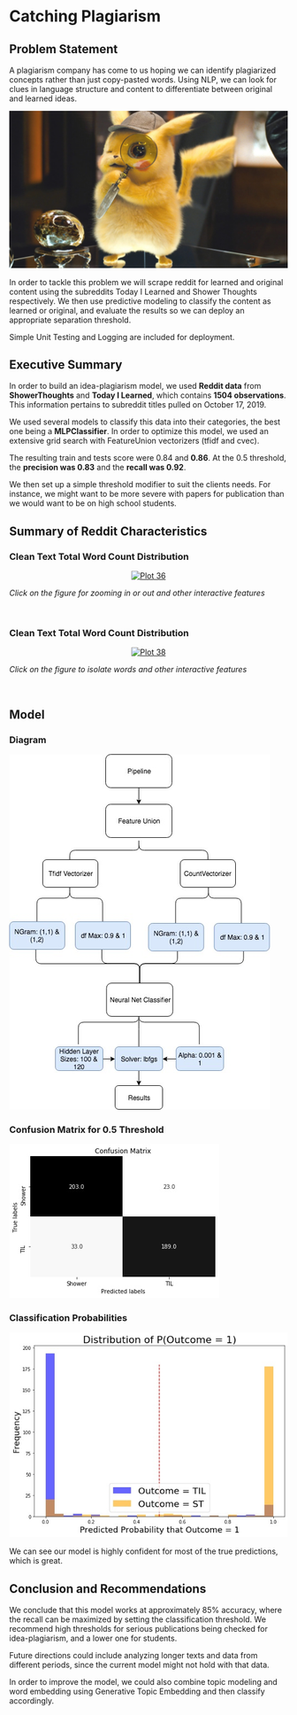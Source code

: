 # Catching Plagiarism

## Problem Statement
A plagiarism company has come to us hoping we can identify plagiarized concepts rather than just copy-pasted words. Using NLP, we can look for clues in language structure and content to differentiate between original and learned ideas.

![pikachudetective](./Images/pikachu.jpg)

In order to tackle this problem we will scrape reddit for learned and original content using the subreddits Today I Learned and Shower Thoughts respectively. We then use predictive modeling to classify the content as learned or original, and evaluate the results so we can deploy an appropriate separation threshold. 

Simple Unit Testing and Logging are included for deployment.

## Executive Summary
In order to build an idea-plagiarism model, we used **Reddit data** from **ShowerThoughts** and **Today I Learned**, which contains **1504 observations**. This information pertains to subreddit titles pulled on October 17, 2019. 


We used several models to classify this data into their categories, the best one being a **MLPClassifier**. In order to optimize this model, we used an extensive grid search with FeatureUnion vectorizers (tfidf and cvec).


The resulting train and tests score were 0.84 and **0.86**. At the 0.5 threshold, the **precision was 0.83** and the **recall was 0.92**.

We then set up a simple threshold modifier to suit the clients needs. For instance, we might want to be more severe with papers for publication than we would want to be on high school students. 

## Summary of Reddit Characteristics

### Clean Text Total Word Count Distribution

<div>
    <a href="https://plot.ly/~ambar132/36/?share_key=nwjKHveOEkPLgAdy41bKTn" target="_blank" title="Plot 36" style="display: block; text-align: center;"><img src="https://plot.ly/~ambar132/36.png?share_key=nwjKHveOEkPLgAdy41bKTn" alt="Plot 36" style="max-width: 100%;width: 600px;"  width="600" onerror="this.onerror=null;this.src='https://plot.ly/404.png';" /></a>
</div>

*Click on the figure for zooming in or out and other interactive features*

<br/>

### Clean Text Total Word Count Distribution

<div>
    <a href="https://plot.ly/~ambar132/38/?share_key=peuo48W8l9JMtbwUz32PxS" target="_blank" title="Plot 38" style="display: block; text-align: center;"><img src="https://plot.ly/~ambar132/38.png?share_key=peuo48W8l9JMtbwUz32PxS" alt="Plot 38" style="max-width: 100%;width: 600px;"  width="600" onerror="this.onerror=null;this.src='https://plot.ly/404.png';" /></a>
</div>


*Click on the figure to isolate words and other interactive features*

<br/>

## Model

### Diagram
![Model Selection Flow](./Images/Model.jpg)

### Confusion Matrix for 0.5 Threshold
![CM](./Images/CM.jpg)

### Classification Probabilities
![CP](./Images/CP.jpg)


We can see our model is highly confident for most of the true predictions, which is great.

## Conclusion and Recommendations
We conclude that this model works at approximately 85% accuracy, where the recall can be maximized by setting the classification threshold. We recommend high thresholds for serious publications being checked for idea-plagiarism, and a lower one for students.

Future directions could include analyzing longer texts and data from different periods, since the current model might not hold with that data.

In order to improve the model, we could also combine topic modeling and word embedding using Generative Topic Embedding and then classify accordingly.